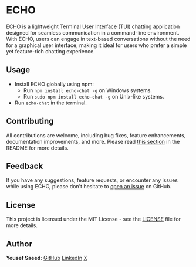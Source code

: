 # ECHO

ECHO is a lightweight Terminal User Interface (TUI) chatting application designed for seamless communication in a command-line environment.
With ECHO, users can engage in text-based conversations without the need for a graphical user interface,
making it ideal for users who prefer a simple yet feature-rich chatting experience.

## Usage

- Install ECHO globally using npm:
  - Run `npm install echo-chat -g` on Windows systems.
  - Run `sudo npm install echo-chat -g` on Unix-like systems.
- Run `echo-chat` in the terminal.

## Contributing

All contributions are welcome, including bug fixes, feature enhancements, documentation improvements, and more.
Please read [this section](https://github.com/uosyph/ECHO/blob/main/README.md#contributing) in the README for more details.

## Feedback

If you have any suggestions, feature requests, or encounter any issues while using ECHO,
please don't hesitate to [open an issue](https://github.com/uosyph/ECHO/issues/new/choose) on GitHub.

## License

This project is licensed under the MIT License - see the [LICENSE](https://github.com/uosyph/ECHO/blob/main/LICENSE) file for more details.

## Author

**Yousef Saeed**:
[GitHub](https://github.com/uosyph)
[LinkedIn](https://linkedin.com/in/uosyph)
[X](https://twitter.com/uosyph)
